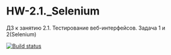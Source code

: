 # HW-2.1._Selenium
ДЗ к занятию 2.1. Тестирование веб-интерфейсов. Задача 1 и 2(Selenium)

[![Build status](https://ci.appveyor.com/api/projects/status/6iodakexi7pp9ifs?svg=true)](https://ci.appveyor.com/project/Irina-Kovtun/hw-2-1-selenium)

